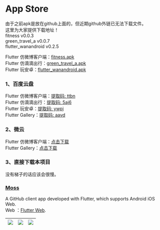 # App Store

由于之前apk是放在github上面的，但近期github外链已无法下载文件。  
这里为大家提供下载地址！  
fitness v0.0.3  
green_travel_a v0.0.7  
flutter_wanandroid v0.2.5

Flutter 仿微博客户端：[fitness.apk ](https://github.com/Sky24n/Doc/blob/master/apks/fitness.apk)  
Flutter 仿滴滴出行：[green_travel_a.apk](https://github.com/Sky24n/Doc/blob/master/apks/green_travel_a.apk)  
Flutter 玩安卓：[flutter_wanandroid.apk](https://github.com/Sky24n/Doc/blob/master/apks/flutter_wanandroid.apk)

### 1、百度云盘
Flutter 仿微博客户端：[提取码: ttbn](https://pan.baidu.com/s/1HgBaR68oJYe7nnOTJlSg0Q)  
Flutter 仿滴滴出行：[提取码: 5aj6](https://pan.baidu.com/s/1-OrjMwxBwmeo2CF_3cYThg)  
Flutter 玩安卓：[提取码: ywpj](https://pan.baidu.com/s/1Grhnx5X1UJmSWOI6LxaAMg )  
Flutter Gallery：[提取码: aavd](https://pan.baidu.com/s/1eORbnkc_HjospykjhUa5IQ)

### 2、微云
Flutter 仿微博客户端：[点击下载](https://share.weiyun.com/5T2hhs8c)  
Flutter Gallery：[点击下载](https://share.weiyun.com/QITaMaxT)

### 3、直接下载本项目
没有梯子的话应该会很慢。

### [Moss](https://github.com/Sky24n/Moss)
A GitHub client app developed with Flutter, which supports Android iOS Web.  
Web ：[Flutter Web](https://sky24n.gitee.io/moss/web/index.html).  
  
|![](https://z3.ax1x.com/2021/04/26/gp1hm6.jpg)|![](https://z3.ax1x.com/2021/04/26/gp1Tte.jpg)|![](https://z3.ax1x.com/2021/04/26/gp17fH.jpg)|
|:---:|:---:|:---:|
